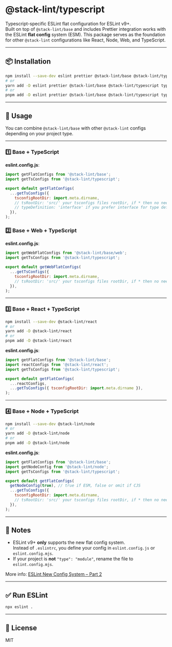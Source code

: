 # @stack-lint/typescript

Typescript-specific ESLint flat configuration for ESLint v9+.  
Built on top of `@stack-lint/base` and includes Prettier integration works with the ESLint **flat config** system (ESM).
This package serves as the foundation for other `@stack-lint` configurations like React, Node, Web, and TypeScript.

---

## 📦 Installation

```sh
npm install --save-dev eslint prettier @stack-lint/base @stack-lint/typescript typescript
# or
yarn add -D eslint prettier @stack-lint/base @stack-lint/typescript typescript
# or
pnpm add -D eslint prettier @stack-lint/base @stack-lint/typescript typescript
```

---

## 🚀 Usage

You can combine `@stack-lint/base` with other `@stack-lint` configs depending on your project type.

---

### 1️⃣ Base + TypeScript

**eslint.config.js**:

```js
import getFlatConfigs from '@stack-lint/base';
import getTsConfigs from '@stack-lint/typescript';

export default getFlatConfigs(
  ...getTsConfigs({
    tsconfigRootDir: import.meta.dirname,
    // tsRootDir: 'src/' your tsconfigs files rootDir, if * then no need the field
    // typeDefinition: 'interface' if you prefer interface for type definition. otherwise if prefer type no need the field
  }),
);
```

### 2️⃣ Base + Web + TypeScript

**eslint.config.js**:

```js
import getWebFlatConfigs from '@stack-lint/base/web';
import getTsConfigs from '@stack-lint/typescript';

export default getWebFlatConfigs(
  ...getTsConfigs({
    tsconfigRootDir: import.meta.dirname,
    // tsRootDir: 'src/' your tsconfigs files rootDir, if * then no need the field
  }),
);
```

---

### 3️⃣ Base + React + TypeScript

```bash
npm install --save-dev @stack-lint/react
# or
yarn add -D @stack-lint/react
# or
pnpm add -D @stack-lint/react
```

**eslint.config.js**:

```js
import getFlatConfigs from '@stack-lint/base';
import reactConfigs from '@stack-lint/react';
import getTsConfigs from '@stack-lint/typescript';

export default getFlatConfigs(
  ...reactConfigs,
  ...getTsConfigs({ tsconfigRootDir: import.meta.dirname }),
);
```

---

### 4️⃣ Base + Node + TypeScript

```bash
npm install --save-dev @stack-lint/node
# or
yarn add -D @stack-lint/node
# or
pnpm add -D @stack-lint/node
```

**eslint.config.js**:

```js
import getFlatConfigs from '@stack-lint/base';
import getNodeConfig from '@stack-lint/node';
import getTsConfigs from '@stack-lint/typescript';

export default getFlatConfigs(
  getNodeConfig(true), // true if ESM, false or omit if CJS
  ...getTsConfigs({
    tsconfigRootDir: import.meta.dirname,
    // tsRootDir: 'src/' your tsconfigs files rootDir, if * then no need the field
  }),
);
```

---

## 📖 Notes

- ESLint v9+ **only** supports the new flat config system.  
  Instead of `.eslintrc`, you define your config in `eslint.config.js` or `eslint.config.mjs`.
- If your project is **not** `"type": "module"`, rename the file to `eslint.config.mjs`.

More info: [ESLint New Config System – Part 2](https://eslint.org/blog/2022/08/new-config-system-part-2/)

---

## ✅ Run ESLint

```bash
npx eslint .
```

---

## 📜 License

MIT
